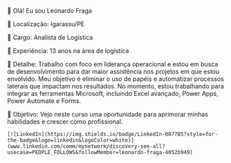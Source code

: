 👋 Olá! Eu sou Leonardo Fraga

📍 Localização: Igarassu/PE

💼 Cargo: Analista de Logística

📅 Experiência: 13 anos na área de logística

🔧 Detalhe: Trabalho com foco em liderança operacional e estou em busca de desenvolvimento para dar maior assistência nos projetos em que estou envolvido. Meu objetivo é eliminar o uso de papéis e automatizar processos laterais que impactam nos resultados. No momento, estou trabalhando para integrar as ferramentas Microsoft, incluindo Excel avançado, Power Apps, Power Automate e Forms.

🎯 Objetivo: Vejo neste curso uma oportunidade para aprimorar minhas habilidades e crescer como profissional.

	[![LinkedIn](https://img.shields.io/badge/LinkedIn-0077B5?style=for-the-badge&logo=linkedin&logoColor=white)](www.linkedin.com/comm/mynetwork/discovery-see-all?usecase=PEOPLE_FOLLOWS&followMember=leonardo-fraga-4052b949)